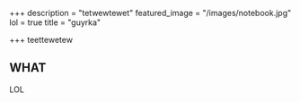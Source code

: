 +++
description = "tetwewtewet"
featured_image = "/images/notebook.jpg"
lol = true
title = "guyrka"

+++
teettewetew

## WHAT

LOL